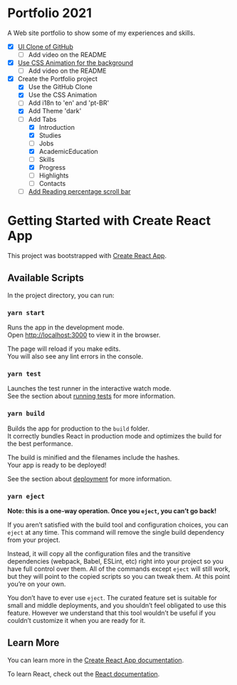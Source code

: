 # Portfolio 2021
A Web site portfolio to show some of my experiences and skills.

- [x]  [UI Clone of GitHub](https://www.youtube.com/watch?v=iLEbGQXsg3k)
    - [ ]  Add video on the README
- [x]  [Use CSS Animation for the background](https://www.youtube.com/watch?v=GykTLqODQuU)
    - [ ]  Add video on the README
- [x]  Create the Portfolio project
    - [x]  Use the GitHub Clone
    - [x]  Use the CSS Animation
    - [ ]  Add i18n to 'en' and 'pt-BR'
    - [x]  Add Theme 'dark'
    - [ ]  Add Tabs
        - [x]  Introduction
        - [x]  Studies
        - [ ]  Jobs
        - [x]  AcademicEducation
        - [ ]  Skills
        - [x]  Progress
        - [ ]  Highlights
        - [ ]  Contacts
    - [ ]  [Add Reading percentage scroll bar](https://www.youtube.com/watch?v=wHzpWi3FxI8&t=628s)

# Getting Started with Create React App

This project was bootstrapped with [Create React App](https://github.com/facebook/create-react-app).

## Available Scripts

In the project directory, you can run:

### `yarn start`

Runs the app in the development mode.\
Open [http://localhost:3000](http://localhost:3000) to view it in the browser.

The page will reload if you make edits.\
You will also see any lint errors in the console.

### `yarn test`

Launches the test runner in the interactive watch mode.\
See the section about [running tests](https://facebook.github.io/create-react-app/docs/running-tests) for more information.

### `yarn build`

Builds the app for production to the `build` folder.\
It correctly bundles React in production mode and optimizes the build for the best performance.

The build is minified and the filenames include the hashes.\
Your app is ready to be deployed!

See the section about [deployment](https://facebook.github.io/create-react-app/docs/deployment) for more information.

### `yarn eject`

**Note: this is a one-way operation. Once you `eject`, you can’t go back!**

If you aren’t satisfied with the build tool and configuration choices, you can `eject` at any time. This command will remove the single build dependency from your project.

Instead, it will copy all the configuration files and the transitive dependencies (webpack, Babel, ESLint, etc) right into your project so you have full control over them. All of the commands except `eject` will still work, but they will point to the copied scripts so you can tweak them. At this point you’re on your own.

You don’t have to ever use `eject`. The curated feature set is suitable for small and middle deployments, and you shouldn’t feel obligated to use this feature. However we understand that this tool wouldn’t be useful if you couldn’t customize it when you are ready for it.

## Learn More

You can learn more in the [Create React App documentation](https://facebook.github.io/create-react-app/docs/getting-started).

To learn React, check out the [React documentation](https://reactjs.org/).
